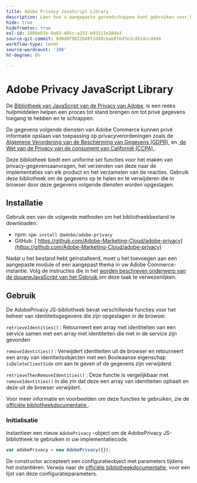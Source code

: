 ```yaml
---
title: Adobe Privacy JavaScript Library
description: Leer hoe u aangepaste gereedschappen kunt gebruiken voor het openen en verwijderen van persoonlijke klantgegevens die door Adobe Commerce zijn verzameld.
hide: true
hidefromtoc: true
exl-id: 5080e03b-0a83-405c-a232-b93311e284a3
source-git-commit: 8d0d8f9822b88f2dd8cbae8f6d7e3cdb14cc4848
workflow-type: tm+mt
source-wordcount: '300'
ht-degree: 0%

---
```


# Adobe Privacy JavaScript Library

<!-- TODO: Remove hide metadata when the library has been integrated with Commerce. -->

De [&#x200B; Bibliotheek van JavaScript van de Privacy van Adobe &#x200B;](https://experienceleague.adobe.com/docs/experience-platform/privacy/js-library.html?lang=nl-NL) is een reeks hulpmiddelen helpen een proces tot stand brengen om tot privé gegevens toegang te hebben en te schrappen.

De gegevens volgende diensten van Adobe Commerce kunnen privé informatie opslaan van toepassing op privacyverordeningen zoals de [&#x200B; Algemene Verordening van de Bescherming van Gegevens (GDPR) &#x200B;](gdpr.md) en [&#x200B; de Wet van de Privacy van de consument van Californië (CCPA) &#x200B;](ccpa.md).

Deze bibliotheek biedt een uniforme set functies voor het maken van privacy-gegevensaanvragen, het verzenden van deze naar de implementaties van elk product en het verzamelen van de reacties. Gebruik deze bibliotheek om de gegevens op te halen en te verwijderen die in browser door deze gegevens volgende diensten worden opgeslagen.

## Installatie

Gebruik een van de volgende methoden om het bibliotheekbestand te downloaden:

- npm: `npm install @adobe/adobe-privacy`
- GitHub: [&#x200B; https://github.com/Adobe-Marketing-Cloud/adobe-privacy](https://github.com/Adobe-Marketing-Cloud/adobe-privacy)

Nadat u het bestand hebt geïnstalleerd, moet u het toevoegen aan een aangepaste module of een aangepast thema in uw Adobe Commerce-instantie. Volg de instructies die in het [&#x200B; worden beschreven onderwerp van de douaneJavaScript van het Gebruik &#x200B;](https://developer.adobe.com/commerce/frontend-core/javascript/custom/) om deze taak te verwezenlijken.

## Gebruik

De AdobePrivacy JS-bibliotheek bevat verschillende functies voor het beheer van identiteitsgegevens die zijn opgeslagen in de browser.

`retrieveIdentities()`
: Retourneert een array met identiteiten van een service samen met een array met identiteiten die niet in de service zijn gevonden

`removeIdentities()`
: Verwijdert identiteiten uit de browser en retourneert een array van identiteitsobjecten met een Booleaanse eigenschap `isDeleteClientSide` om aan te geven of de gegevens zijn verwijderd.

`retrieveThenRemoveIdentities()`
: Deze functie is vergelijkbaar met `removeIdentities()` in die zin dat deze een array van identiteiten ophaalt en deze uit de browser verwijdert.

Voor meer informatie en voorbeelden om deze functies te gebruiken, zie de [&#x200B; officiële bibliotheekdocumentatie &#x200B;](https://experienceleague.adobe.com/docs/experience-platform/privacy/js-library.html?lang=nl-NL).

### Initialisatie

Instantieer een nieuw `AdobePrivacy` -object om de AdobePrivacy JS-bibliotheek te gebruiken in uw implementatiecode.

```js
var adobePrivacy = new AdobePrivacy({});
```

De constructor accepteert een configuratieobject met parameters tijdens het instantiëren.
Verwijs naar de [&#x200B; officiële bibliotheekdocumentatie &#x200B;](https://experienceleague.adobe.com/docs/experience-platform/privacy/js-library.html?lang=nl-NL) voor een lijst van deze configuratieparameters.
